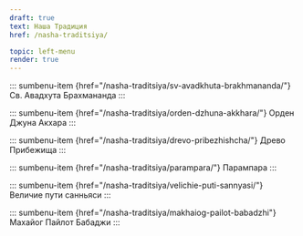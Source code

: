 ```yaml
---
draft: true
text: Наша Традиция
href: /nasha-traditsiya/

topic: left-menu
render: true
---
```


::: sumbenu-item {href="/nasha-traditsiya/sv-avadkhuta-brakhmananda/"}
Св. Авадхута Брахмананда
:::

::: sumbenu-item {href="/nasha-traditsiya/orden-dzhuna-akkhara/"}
Орден Джуна Акхара
:::

::: sumbenu-item {href="/nasha-traditsiya/drevo-pribezhishcha/"}
Древо Прибежища
:::

::: sumbenu-item {href="/nasha-traditsiya/parampara/"}
Парампара
:::

::: sumbenu-item {href="/nasha-traditsiya/velichie-puti-sannyasi/"}
Величие пути санньяси
:::

::: sumbenu-item {href="/nasha-traditsiya/makhaiog-pailot-babadzhi"}
Махайог Пайлот Бабаджи
:::